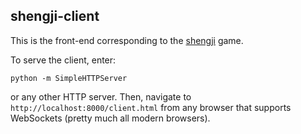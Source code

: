shengji-client
---
This is the front-end corresponding to the [shengji](http://github.com/joshcai/shengji) game.

To serve the client, enter:

```shell
python -m SimpleHTTPServer
```

or any other HTTP server. Then, navigate to `http://localhost:8000/client.html` from any browser that supports WebSockets (pretty much all modern browsers). 